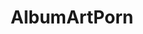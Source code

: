 ---
title: AlbumArtPorn
crosslinks:
- PornOverlords
- SneakyBackgroundFeet
- BeholdTheElder
- Emo
- pics
- classicpsych
- mildlyinteresting
- todayilearned
- PoniHoax
- dontdeadopeninside
- GunsNRoses
- MetalPorn
---